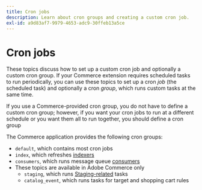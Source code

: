 ```yaml
---
title: Cron jobs
description: Learn about cron groups and creating a custom cron job.
exl-id: a9d83af7-9979-4653-adc9-30ffeb13a5ce
---
```

# Cron jobs

These topics discuss how to set up a custom cron job and optionally a custom cron group. If your Commerce extension requires scheduled tasks to run periodically, you can use these topics to set up a cron _job_ (the scheduled task) and optionally a cron _group_, which runs custom tasks at the same time.

If you use a Commerce-provided cron group, you do not have to define a custom cron group; however, if you want your cron jobs to run at a different schedule or you want them all to run together, you should define a cron group

The Commerce application provides the following cron groups:

- `default`, which contains most cron jobs
- `index`, which refreshes [indexers](../cli/manage-indexers.md)
- `consumers`, which runs message queue [consumers](../cli/start-message-queues.md)
- These topics are available in Adobe Commerce only
  - `staging`, which runs [Staging-related](https://docs.magento.com/user-guide/cms/content-staging.html) tasks
  - `catalog_event`, which runs tasks for target and shopping cart rules

